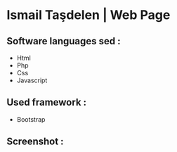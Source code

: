 # Ismail Taşdelen | Web Page

## Software languages sed :

* Html
* Php
* Css
* Javascript

## Used framework :

* Bootstrap

## Screenshot :
